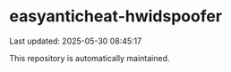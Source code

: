 # easyanticheat-hwidspoofer

Last updated: 2025-05-30 08:45:17

This repository is automatically maintained.
